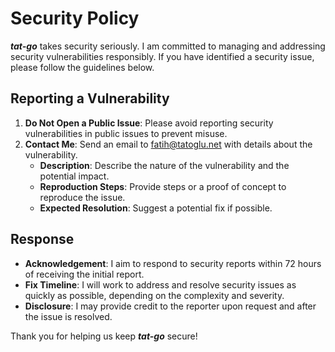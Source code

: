 # Security Policy

***tat-go*** takes security seriously. I am committed to managing and
addressing security vulnerabilities responsibly. If you have identified a
security issue, please follow the guidelines below.

## Reporting a Vulnerability

1. **Do Not Open a Public Issue**: Please avoid reporting security
vulnerabilities in public issues to prevent misuse.
2. **Contact Me**: Send an email to
[fatih@tatoglu.net](mailto:fatih@tatoglu.net) with details about the
vulnerability.
   - **Description**: Describe the nature of the vulnerability and the
   potential impact.
   - **Reproduction Steps**: Provide steps or a proof of concept to
   reproduce the issue.
   - **Expected Resolution**: Suggest a potential fix if possible.

## Response

- **Acknowledgement**: I aim to respond to security reports within 72 hours
of receiving the initial report.
- **Fix Timeline**: I will work to address and resolve security issues as
quickly as possible, depending on the complexity and severity.
- **Disclosure**: I may provide credit to the reporter upon request and after
the issue is resolved.

Thank you for helping us keep ***tat-go*** secure!
